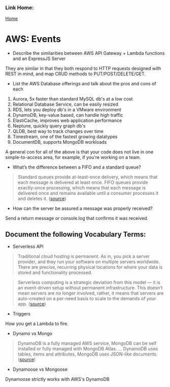 ### Link Home:
[Home](README.md)

# AWS: Events


- Describe the similarities between AWS API Gateway + Lambda functions and an ExpressJS Server

They are similar in that they both respond to HTTP requests designed with REST in mind, and map CRUD methods to PUT/POST/DELETE/GET.

- List the AWS Database offerings and talk about the pros and cons of each

1. Aurora, 5x faster than standard MySQL db's at a low cost
2. Relational Database Service, can be easily resized
3. RDS, lets you deploy db's in a VMware environment
4. DynamoDB, key-value based, can handle high traffic
5. ElastiCache, improves web application performance
6. Neptune, quickly query graph db's
7. QLDB, best way to track changes over time
8. Timestream, one of the fastest growing datatypes
9. DocumentDB, supports MongoDB workloads

A general con for all of the above is that your code does not live in one simple-to-access area, for example, if you're working on a team.

- What’s the difference between a FIFO and a standard queue?

> Standard queues provide at-least-once delivery, which means that each message is delivered at least once. FIFO queues provide exactly-once processing, which means that each message is delivered once and remains available until a consumer processes it and deletes it. ([source](https://aws.amazon.com/sqs/faqs/))

- How can the server be assured a message was properly received?

Send a return message or console.log that confirms it was received.


## Document the following Vocabulary Terms:


- Serverless API

> Traditional cloud hosting is permanent. As in, you pick a server provider, and they run your software on multiple servers worldwide. There are precise, recurring physical locations for where your data is stored and functionality processed.

> Serverless computing is a strategic deviation from this model — it is an event-driven setup without permanent infrastructure. This doesn’t mean servers are no longer involved, rather, it means that servers are auto-created on a per-need basis to scale to the demands of your app. ([source](https://nordicapis.com/the-benefits-of-a-serverless-api-backend/))

- Triggers

How you get a Lambda to fire.

- Dynamo vs Mongo

> DynamoDB is a fully managed AWS service, MongoDB can be self installed or fully managed with MongoDB Atlas. ... DynamoDB uses tables, items and attributes, MongoDB uses JSON-like documents. ([source](https://www.xplenty.com/blog/dynamodb-vs-mongodb-differences/))

- Dynamoose vs Mongoose

Dynamoose strictly works with AWS's DynamoDB

